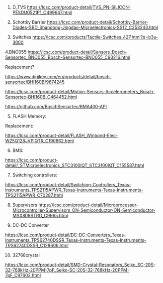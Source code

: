 1. D_TVS
https://lcsc.com/product-detail/TVS_PN-SILICON-PESDU0521P1_C499647.html

2. Schottky Barrier
https://lcsc.com/product-detail/Schottky-Barrier-Diodes-SBD_Shandong-Jingdao-Microelectronics-SS12_C353243.html

3. Switches
https://lcsc.com/products/Tactile-Switches_427.html?q=b3u-3000

4.BNO055
https://lcsc.com/product-detail/Sensors_Bosch-Sensortec_BNO055_Bosch-Sensortec-BNO055_C93216.html

Replacement?

https://www.digikey.com/en/products/detail/bosch-sensortec/BHI160B/9674245

https://lcsc.com/product-detail/Motion-Sensors-Accelerometers_Bosch-Sensortec-BHI160B_C464452.html

https://github.com/BoschSensortec/BMA400-API

5. FLASH Memory:

Replacement:

https://lcsc.com/product-detail/FLASH_Winbond-Elec-W25Q128JVPIQTR_C190862.html

6. BMS:

https://lcsc.com/product-detail/_STMicroelectronics_STC3100IQT_STC3100IQT_C155587.html

7. Switching controllers:

https://lcsc.com/product-detail/Switching-Controllers_Texas-Instruments_TPS2115APWR_Texas-Instruments-Texas-Instruments-TPS2115APWR_C70287.html

8. Supervisors
https://lcsc.com/product-detail/Microprocessor-Microcontroller-Supervisors_ON-Semiconductor-ON-Semiconductor-MAX809STRG_C9965.html

9. DC-DC Converter

https://lcsc.com/product-detail/DC-DC-Converters_Texas-Instruments_TPS62740DSSR_Texas-Instruments-Texas-Instruments-TPS62740DSSR_C128606.html

10. 32768crystal

https://lcsc.com/product-detail/SMD-Crystal-Resonators_Seiko_SC-20S-32-768kHz-20PPM-7pF_Seiko-SC-20S-32-768kHz-20PPM-7pF_C97602.html

